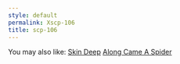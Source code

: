```yaml
---
style: default
permalink: Xscp-106
title: scp-106
---
```

You may also like:
[Skin Deep](http://scp-wiki.net/skin-deep)
[Along Came A Spider](http://scp-wiki.net/along-came-a-spider)